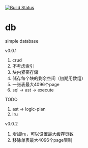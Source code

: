[![Build Status](https://travis-ci.com/zhanghaomin/db.svg?branch=master)](https://travis-ci.com/zhanghaomin/db)
# db
simple database 

v0.0.1
1. crud
2. 不考虑索引 
3. 块内紧密存储
4. 储存每个块的剩余空间（初期用数组）
5. 一张表最大4096个page
6. sql -> ast -> execute

TODO
1. ast -> logic-plan
2. lru

v0.0.2
1. 增加lru，可以设置最大缓存页数
2. 移除单表最大4096个page限制